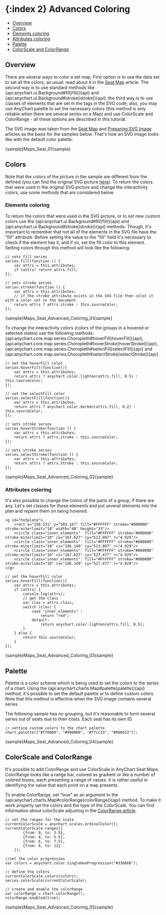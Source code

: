 {:index 2}
Advanced Coloring
===========

* [Overview](#overview)
* [Colors](#colors)
 * [Elements coloring](#elements_coloring)
 * [Attributes coloring](#attributes_coloring)
 * [Palette](#palette)
 * [ColorScale and ColorRange](#colorscale_and_colorrange)


## Overview

There are several ways to color a set map. First option is to use the data set to set all the colors, as usual: read about it in the [Seat Map](Seat_Map) article. The second way is to use standard methods like {api:anychart.ui.Background#fill}fill(){api} and {api:anychart.ui.Background#stroke}stroke(){api}; the third way is to use classes of elements that are set in the tags in the SVG code; also, you may use AnyChart palette to set the necessary colors (this method is only reliable when there are several series on a Map) and use ColorScale and ColorRange - all these options are described in this tutorial.

The SVG image was taken from the [Seat Map](Seat_Map) and [Preparing SVG Image](Preparing_SVG_Image) articles as the basis for the samples below. That's how an SVG image looks like with the default color palette:

{sample}Maps\_Seat\_01{sample}


## Colors

Note that the colors of the picture in the sample are different from the defined (you can find the original SVG picture <a href="http://static.anychart.com/images/docs/house.svg">[here](../../images/house.svg)). To return the colors that were used in the original SVG picture and change the interactivity colors, use some methods that are considered below.

### Elements coloring

To return the colors that were used in the SVG picture, or to set new custom colors use the {api:anychart.ui.Background#fill}fill(){api} and {api:anychart.ui.Background#stroke}stroke(){api} methods. Though, it's important to remember that not all of the elements in the SVG file have the "fill" attribute. Before setting the value to the "fill" field it's necessary to check if the element has it, and if so, set the fill color to this element. Setting colors through this method will look like the following:


```
// sets fill series
series.fill(function () {
    var attrs = this.attributes;
    if (attrs) return attrs.fill;
});

// sets stroke series
series.stroke(function () {
    var attrs = this.attributes;
    // if the stroke attribute exists in the SVG file then color it with a color set in the document
    return attrs ? attrs.stroke : this.sourceColor;
});
```

{sample}Maps\_Seat\_Advanced\_Coloring\_01{sample}

To change the interactivity colors (colors of the groups in a hovered or selected states) use the following methods: {api:anychart.core.map.series.Choropleth#hoverFill}hoverFill(){api}, {api:anychart.core.map.series.Choropleth#hoverStroke}hoverStroke(){api}, {api:anychart.core.map.series.Choropleth#selectFill}selectFill(){api} and {api:anychart.core.map.series.Choropleth#selectStroke}selectStroke(){api}

```
// set the hoverFill color 
series.hoverFill(function(){
    var attrs = this.attributes;
    return attrs ? anychart.color.lighten(attrs.fill, 0.5) : this.sourceColor;
});

// set the selectFill color
series.selectFill(function(){
    var attrs = this.attributes;
    return attrs ? anychart.color.darken(attrs.fill, 0.2) : this.sourceColor;
});

// sets stroke series
series.hoverStroke(function () {
    var attrs = this.attributes;
    return attrs ? attrs.stroke : this.sourceColor;
});

// sets stroke series
series.selectStroke(function () {
    var attrs = this.attributes;
    return attrs ? attrs.stroke : this.sourceColor;
});
```

{sample}Maps\_Seat\_Advanced\_Coloring\_02{sample}


### Attributes coloring

It's also possible to change the colors of the parts of a group, if there are any. Let's set classes for those elements and put several elements into the plan and repaint them on being hovered.

```
<g id="hotplate">
    <rect x="156.531" y="503.167" fill="#FFFFFF" stroke="#000000" stroke-miterlimit="10" width="40" height="33"/>
    <circle class="inner_elements"  fill="#FFFFFF" stroke="#000000" stroke-miterlimit="10" cx="167.627" cy="513.097" r="4.929"/>
    <circle class="inner_elements"  fill="#FFFFFF" stroke="#000000" stroke-miterlimit="10" cx="186.149" cy="513.097" r="4.929"/>
    <circle class="inner_elements"  fill="#FFFFFF" stroke="#000000" stroke-miterlimit="10" cx="167.627" cy="527.477" r="4.929"/>
    <circle class="inner_elements"  fill="#FFFFFF" stroke="#000000" stroke-miterlimit="10" cx="186.149" cy="527.477" r="4.929"/>
</g>
```

```
// set the hoverFill color 
series.hoverFill(function(){
    var attrs = this.attributes;
    if (attrs) {
        console.log(attrs);
        // get the class
        var clas = attrs.class;
        switch (clas) {
            case "inner_elements" :
                return "red";
            default:
                return anychart.color.lighten(attrs.fill, 0.5);
        }
    } else {
        return this.sourceColor;
    }
});
```

{sample}Maps\_Seat\_Advanced\_Coloring\_03{sample}


## Palette

Palette is a color scheme which is being used to set the colors to the series of a chart. Using the {api:anychart.charts.Map#palette}palette(){api} method, it's possible to set the default palette or to define custom colors. Note that this method is effective when the SVG image contains several series.

The following sample has no grouping, but it's reasonable to form several series out of seats due to their costs. Each seat has its own ID. 

```
// setting custom colors to the chart palette
chart.palette(["#ff0000", "#990000", "#ffcc33", "#996633"]);
```

{sample}Maps\_Seat\_Advanced\_Coloring\_04{sample}

## ColorScale and ColorRange

It's possible to add ColorRange and use ColorScale in AnyChart Seat Maps. ColorRange looks like a range bar, colored as gradient or like a number of colored boxes, each presenting a range of values. It is rather useful in identifying the value that each point on a map presents.

To enable ColorRange, set "true" as an argument to the {api:anychart.charts.Map#colorRange}colorRange(){api} method. To make it work properly set the colors and the type of the ColorScale. You can find information about colorScale adjusting in the [ColorRange article](../ColorRange).

```
// set the ranges for the scale
currentColorScale = anychart.scales.ordinalColor();
currentColorScale.ranges([
        {from: 0, to: 3.5},
        {from: 4, to: 5.5},
        {from: 6, to: 7.5},
        {from: 8, to: 12}
    ]);

//set the color progression
var colors = anychart.color.singleHueProgression("#336666");

// define the colors 
currentColorScale.colors(colors);
series.colorScale(currentColorScale);

// create and enable the colorRange
var colorRange = chart.colorRange();
colorRange.enabled(true);
```

{sample}Maps\_Seat\_Advanced\_Coloring\_05{sample}